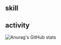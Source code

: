 ## skill

## activity
![Anurag's GitHub stats](https://github-readme-stats.vercel.app/api?username=HyungJun-Yoo&show_icons=true&theme=radical)
